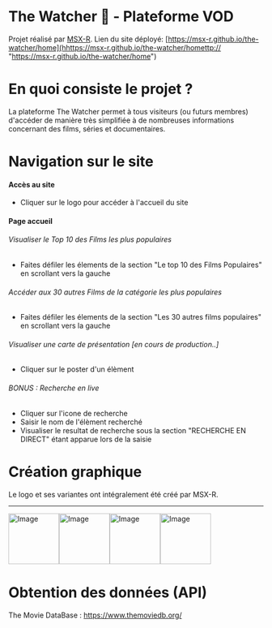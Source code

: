 # The Watcher 🔴 - Plateforme VOD

Projet réalisé par [MSX-R](https://github.com/MSX-R "lien github profile").
Lien du site déployé: [https://msx-r.github.io/the-watcher/home](hhttps://msx-r.github.io/the-watcher/homettp:// "https://msx-r.github.io/the-watcher/home")

# En quoi consiste le projet ?

La plateforme The Watcher permet à tous visiteurs (ou futurs membres) d'accéder de manière très simplifiée à de nombreuses informations concernant des films, séries et documentaires.

# Navigation sur le site

#### Accès au site

- Cliquer sur le logo pour accéder à l'accueil du site

#### Page accueil

###### Visualiser le Top 10 des Films les plus populaires

- Faites défiler les élements de la section "Le top 10 des Films Populaires" en scrollant vers la gauche

###### Accéder aux 30 autres Films de la catégorie les plus populaires

- Faites défiler les élements de la section "Les 30 autres films populaires" en scrollant vers la gauche

###### Visualiser une carte de présentation [en cours de production..]

- Cliquer sur le poster d'un élèment

###### BONUS : Recherche en live

- Cliquer sur l'icone de recherche
- Saisir le nom de l'élèment recherché
- Visualiser le resultat de recherche sous la section "RECHERCHE EN DIRECT" étant apparue lors de la saisie

# Création graphique

Le logo et ses variantes ont intégralement été créé par MSX-R.

---

<a href="https://msx-r.github.io/portfolio/" ><img src="https://i.goopics.net/p00cik.png" alt="Image" style="width:100px"><img src="https://i.goopics.net/klmla6.png" alt="Image" style="width:100px"><img src="https://i.goopics.net/ircbgx.png" alt="Image" style="width:100px"><img src="https://i.goopics.net/g3uund.png" alt="Image" style="width:100px">
</a>

# Obtention des données (API)

The Movie DataBase : https://www.themoviedb.org/
